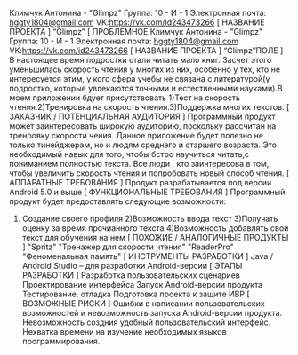 Климчук Антонина - "Glimpz"
Группа: 10 - И - 1
Электронная почта: hggty1804@gmail.com
VK:https://vk.com/id243473266
[ НАЗВАНИЕ ПРОЕКТА ]
“Glimpz”
[ ПРОБЛЕМНОЕ Климчук Антонина - "Glimpz"
Группа: 10 - И - 1
Электронная почта: hggty1804@gmail.com
VK:https://vk.com/id243473266
[ НАЗВАНИЕ ПРОЕКТА ]
“Glimpz”ПОЛЕ ]
В настоящее время подростки стали читать мало книг. Засчет этого уменьшилась скорость чтения у многих из них, особенно у тех, кто не интересуется этим, у кого сфера учебы не связана с литературой(у подростко, которые увлекаются точными и естественными науками).В моем приложении бдует присутствовать 1)Тест на скорость чтения.2)Тренировка на скорость чтения.3)Поддержка многих текстов.
[ ЗАКАЗЧИК / ПОТЕНЦИАЛЬНАЯ АУДИТОРИЯ ]
Программный продукт может заинтересовать широкую аудиторию, поскольку рассчитан на тренровку скорости чения. Данное приложение будет полезно не только тинейджерам, но и людям среднего и старшего возраста. Это необходимый навык для того, чтобы бстро научиться читать,с пониманием полностью текста. Все люди , кто заинтересова в том, чтобы увеличить скорость чтения и попробовать новый способ чтения.
[ АППАРАТНЫЕ ТРЕБОВАНИЯ ]
Продукт разрабатывается под версии Android 5.0 и выше
[ ФУНКЦИОНАЛЬНЫЕ ТРЕБОВАНИЯ ]
Программный продукт будет предоставлять следующие возможности:
1) Создание своего профиля
2)Возможность ввода текст
3)Получать оценку за время прочианного текста
4)Возможность добавлять свой текст для обучения на нем
[ ПОХОЖИЕ / АНАЛОГИЧНЫЕ ПРОДУКТЫ ]
"Spritz"
"Тренажер для скорости чтения"
"ReaderPro"
"Феноменальная память"
[ ИНСТРУМЕНТЫ РАЗРАБОТКИ ]
Java / Android Studio – для разработки Android-версии
[ ЭТАПЫ РАЗРАБОТКИ ]
Разработка пользовательских сценариев
Проектирование интерфейса
Запуск Android-версии продукта
Тестирование, отладка
Подготовка проекта к защите ИВР
[ ВОЗМОЖНЫЕ РИСКИ ]
Ошибки в написании пользовательских возможностей и невозможность запуска Android-версии продукта.
Невозможность создния удобный пользовательский интерфейс.
Нехватка времени на изучение необходимых языков программирования.
